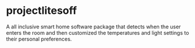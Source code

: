 # projectlitesoff
A all inclusive smart home software package that detects when the user enters the room and then customized the temperatures and light settings to their personal preferences.
